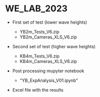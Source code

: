 # WE_LAB_2023

- First set of test (lower wave heights)
  - YB2m_Tests_V6.zip
  - YB2m_Cameras_XLS_V6.zip

- Second set of test (higher wave heights)
  - KB4m_Tests_V6.zip
  - KB4m_Cameras_XLS_V6.zip

- Post processing mupyter notebook
  - "YB_ExpAnalysis_V01.ipynb"  
  
- Excel file with the results


